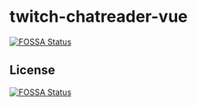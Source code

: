 # twitch-chatreader-vue
[![FOSSA Status](https://app.fossa.io/api/projects/git%2Bgithub.com%2Fsmall-sunshines%2Ftwitch-chatreader-vue.svg?type=shield)](https://app.fossa.io/projects/git%2Bgithub.com%2Fsmall-sunshines%2Ftwitch-chatreader-vue?ref=badge_shield)

## License
[![FOSSA Status](https://app.fossa.io/api/projects/git%2Bgithub.com%2Fsmall-sunshines%2Ftwitch-chatreader-vue.svg?type=large)](https://app.fossa.io/projects/git%2Bgithub.com%2Fsmall-sunshines%2Ftwitch-chatreader-vue?ref=badge_large)